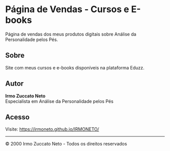 # Página de Vendas - Cursos e E-books

Página de vendas dos meus produtos digitais sobre Análise da Personalidade pelos Pés.

## Sobre

Site com meus cursos e e-books disponíveis na plataforma Eduzz.

## Autor

**Irmo Zuccato Neto**  
Especialista em Análise da Personalidade pelos Pés

## Acesso

Visite: https://irmoneto.github.io/IRMONETO/

---

© 2000 Irmo Zuccato Neto - Todos os direitos reservados

